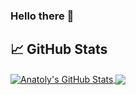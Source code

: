### Hello there 👋

## &#x1f4c8; GitHub Stats

<a href="https://github.com/AnatolyGurbanov/">
  <img align="center" src="https://github-readme-stats.vercel.app/api?username=AnatolyGurbanov&show_icons=true&line_height=20&count_private=true&theme=prussian" alt="Anatoly's GitHub Stats" />
</a>

<a href="https://github.com/AnatolyGurbanov/">
  <img align="center" src="https://github-readme-stats.vercel.app/api/top-langs/?username=AnatolyGurbanov&&theme=prussian&langs_count=3" />
</a>

<!--
**AnatolyGurbanov/AnatolyGurbanov** is a ✨ _special_ ✨ repository because its `README.md` (this file) appears on your GitHub profile.

Here are some ideas to get you started:

- 🔭 I’m currently working on ...
- 🌱 I’m currently learning ...
- 👯 I’m looking to collaborate on ...
- 🤔 I’m looking for help with ...
- 💬 Ask me about ...
- 📫 How to reach me: ...
- 😄 Pronouns: ...
- ⚡ Fun fact: ...
-->
